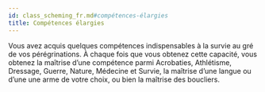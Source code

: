 ```yaml
---
id: class_scheming_fr.md#compétences-élargies
title: Compétences élargies
---
```


Vous avez acquis quelques compétences indispensables à la survie au gré de vos pérégrinations. À chaque fois que vous obtenez cette capacité, vous obtenez la maîtrise d’une compétence parmi Acrobaties, Athlétisme, Dressage, Guerre, Nature, Médecine et Survie, la maîtrise d’une langue ou d’une une arme de votre choix, ou bien la maîtrise des boucliers.


